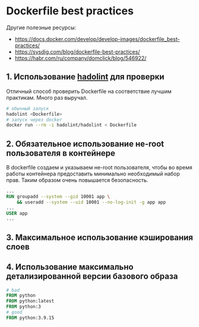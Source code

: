 # Dockerfile best practices

Другие полезные ресурсы:

- <https://docs.docker.com/develop/develop-images/dockerfile_best-practices/>
- <https://sysdig.com/blog/dockerfile-best-practices/>
- <https://habr.com/ru/company/domclick/blog/546922/>

## 1. Использование [hadolint](https://github.com/hadolint/hadolint) для проверки

Отличный способ проверить Dockerfile на соответствие лучшим практикам. Много раз выручал.

```bash
# обычный запуск
hadolint <Dockerfile>
# запуск через docker
docker run --rm -i hadolint/hadolint < Dockerfile
```

## 2. Обязательное использование не-root пользователя в контейнере

В dockerfile создаем и указываем не-root пользователя, чтобы во время работы контейнера предоставить минимально необходимый набор прав. Таким образом очень повышается безопасность.

```dockerfile
...
RUN groupadd --system --gid 10001 app \
    && useradd --system --uid 10001 --no-log-init -g app app
...
USER app
...
```

## 3. Максимальное использование кэширования слоев

## 4. Использование максимально детализированной версии базового образа

```dockerfile
# bad
FROM python
FROM python:latest
FROM python:3
# good
FROM python:3.9.15
```
